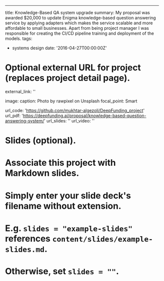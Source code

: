 ---
title: Knowledge-Based QA system upgrade
summary: My proposal was awarded $20,000 to update Enigma knowledge-based question answering service by applying adapters which makes the service scalable and more affordable to small businesses. Apart from being project manager I was responsible for creating the CI/CD pipeline training and deployment of the models.
tags:
  - systems design
date: '2016-04-27T00:00:00Z'

# Optional external URL for project (replaces project detail page).
external_link: ''

image:
  caption: Photo by rawpixel on Unsplash
  focal_point: Smart

url_code: 'https://github.com/mukhtar-algezoli/DeepFunding_project'
url_pdf: 'https://deepfunding.ai/proposal/knowledge-based-question-answering-system/'
url_slides: ''
url_video: ''

# Slides (optional).
#   Associate this project with Markdown slides.
#   Simply enter your slide deck's filename without extension.
#   E.g. `slides = "example-slides"` references `content/slides/example-slides.md`.
#   Otherwise, set `slides = ""`.

